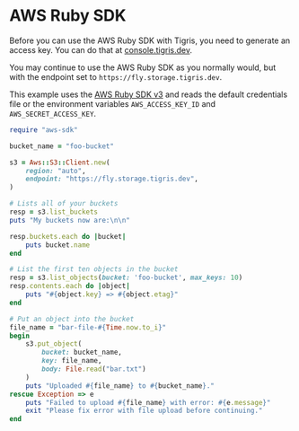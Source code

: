 # AWS Ruby SDK

Before you can use the AWS Ruby SDK with Tigris, you need to generate an access
key. You can do that at [console.tigris.dev](https://console.tigris.dev/).

You may continue to use the AWS Ruby SDK as you normally would, but with the
endpoint set to `https://fly.storage.tigris.dev`.

This example uses the [AWS Ruby SDK v3](https://github.com/aws/aws-sdk-ruby) and
reads the default credentials file or the environment variables
`AWS_ACCESS_KEY_ID` and `AWS_SECRET_ACCESS_KEY`.

```ruby
require "aws-sdk"

bucket_name = "foo-bucket"

s3 = Aws::S3::Client.new(
    region: "auto",
    endpoint: "https://fly.storage.tigris.dev",
)

# Lists all of your buckets
resp = s3.list_buckets
puts "My buckets now are:\n\n"

resp.buckets.each do |bucket|
    puts bucket.name
end

# List the first ten objects in the bucket
resp = s3.list_objects(bucket: 'foo-bucket', max_keys: 10)
resp.contents.each do |object|
    puts "#{object.key} => #{object.etag}"
end

# Put an object into the bucket
file_name = "bar-file-#{Time.now.to_i}"
begin
    s3.put_object(
        bucket: bucket_name,
        key: file_name,
        body: File.read("bar.txt")
    )
    puts "Uploaded #{file_name} to #{bucket_name}."
rescue Exception => e
    puts "Failed to upload #{file_name} with error: #{e.message}"
    exit "Please fix error with file upload before continuing."
end
```
